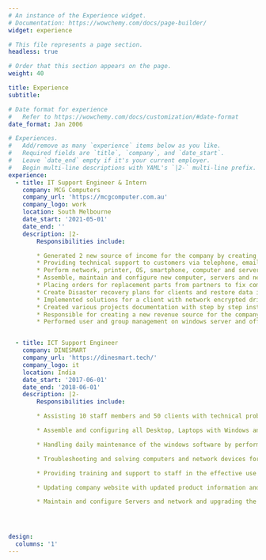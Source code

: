 ```yaml
---
# An instance of the Experience widget.
# Documentation: https://wowchemy.com/docs/page-builder/
widget: experience

# This file represents a page section.
headless: true

# Order that this section appears on the page.
weight: 40

title: Experience
subtitle:

# Date format for experience
#   Refer to https://wowchemy.com/docs/customization/#date-format
date_format: Jan 2006

# Experiences.
#   Add/remove as many `experience` items below as you like.
#   Required fields are `title`, `company`, and `date_start`.
#   Leave `date_end` empty if it's your current employer.
#   Begin multi-line descriptions with YAML's `|2-` multi-line prefix.
experience:
  - title: IT Support Engineer & Intern
    company: MCG Computers
    company_url: 'https://mcgcomputer.com.au'
    company_logo: work
    location: South Melbourne
    date_start: '2021-05-01'
    date_end: ''
    description: |2-
        Responsibilities include:

        * Generated 2 new source of income for the company by creating services likes Password manager and Vulnerability assessment services to sell it to clients.
        * Providing technical support to customers via telephone, email, RDP, personal assistant and through ZOHO Desk ticketing system.
        * Perform network, printer, OS, smartphone, computer and server hardware troubleshooting.
        * Assemble, maintain and configure new computer, servers and network and upgrading the old and required hardware based on clients requirements.
        * Placing orders for replacement parts from partners to fix computers and servers.
        * Create Disaster recovery plans for clients and restore data in the event of ransomware attacks.
        * Implemented solutions for a client with network encrypted drive sharing via window server and Veracrypt for secure local storage and access between specific users.
        * Created various projects documentation with step by step instructions on how to setup and solve common problems for various solutions provided by the company.
        * Responsible for creating a new revenue source for the company by creating  and providing a new services such as password management tools, vulnerability assessments to sell for clients.
        * Performed user and group management on windows server and office 365 for user on boarding for clients.


  - title: ICT Support Engineer
    company: DINESMART
    company_url: 'https://dinesmart.tech/'
    company_logo: it
    location: India
    date_start: '2017-06-01'
    date_end: '2018-06-01'
    description: |2-
        Responsibilities include:

        * Assisting 10 staff members and 50 clients with technical problems and support services which included providing solutions for remote desktop access issues, password resets, Licensing issues, hardware upgrades for slow systems.

        * Assemble and configuring all Desktop, Laptops with Windows and MacOs and mobile devices for testing and deployment.

        * Handling daily maintenance of the windows software by performing routine scans using Malwarebytes, Hitman pro, Cloud storage backups, PC hardware and networking hardware in the office environment.

        * Troubleshooting and solving computers and network devices for performance issue and log the faults and operational reports in excel and using Group policy modelling wizard for windows-based problems.

        * Providing training and support to staff in the effective use of software applications and practising safe security measures while viewing emails and using USB drives.

        * Updating company website with updated product information and new releases and maintaining website hosting using cPanel.

        * Maintain and configure Servers and network and upgrading the old and required hardware based on company requirements.




design:
  columns: '1'
---
```

